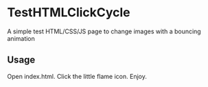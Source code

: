 # TestHTMLClickCycle
A simple test HTML/CSS/JS page to change images with a bouncing animation

## Usage
Open index.html. Click the little flame icon. Enjoy.